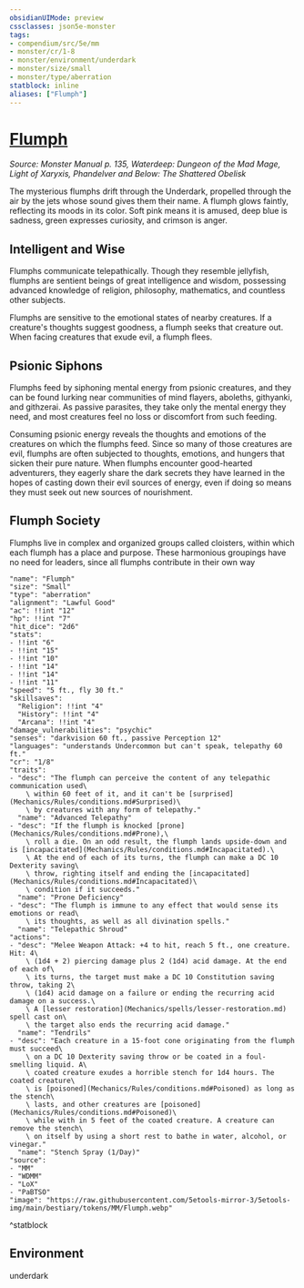 ```yaml
---
obsidianUIMode: preview
cssclasses: json5e-monster
tags:
- compendium/src/5e/mm
- monster/cr/1-8
- monster/environment/underdark
- monster/size/small
- monster/type/aberration
statblock: inline
aliases: ["Flumph"]
---
```

# [Flumph](Mechanics\bestiary\aberration/flumph.md)
*Source: Monster Manual p. 135, Waterdeep: Dungeon of the Mad Mage, Light of Xaryxis, Phandelver and Below: The Shattered Obelisk*  

The mysterious flumphs drift through the Underdark, propelled through the air by the jets whose sound gives them their name. A flumph glows faintly, reflecting its moods in its color. Soft pink means it is amused, deep blue is sadness, green expresses curiosity, and crimson is anger.

## Intelligent and Wise

Flumphs communicate telepathically. Though they resemble jellyfish, flumphs are sentient beings of great intelligence and wisdom, possessing advanced knowledge of religion, philosophy, mathematics, and countless other subjects.

Flumphs are sensitive to the emotional states of nearby creatures. If a creature's thoughts suggest goodness, a flumph seeks that creature out. When facing creatures that exude evil, a flumph flees.

## Psionic Siphons

Flumphs feed by siphoning mental energy from psionic creatures, and they can be found lurking near communities of mind flayers, aboleths, githyanki, and githzerai. As passive parasites, they take only the mental energy they need, and most creatures feel no loss or discomfort from such feeding.

Consuming psionic energy reveals the thoughts and emotions of the creatures on which the flumphs feed. Since so many of those creatures are evil, flumphs are often subjected to thoughts, emotions, and hungers that sicken their pure nature. When flumphs encounter good-hearted adventurers, they eagerly share the dark secrets they have learned in the hopes of casting down their evil sources of energy, even if doing so means they must seek out new sources of nourishment.

## Flumph Society

Flumphs live in complex and organized groups called cloisters, within which each flumph has a place and purpose. These harmonious groupings have no need for leaders, since all flumphs contribute in their own way

```statblock
"name": "Flumph"
"size": "Small"
"type": "aberration"
"alignment": "Lawful Good"
"ac": !!int "12"
"hp": !!int "7"
"hit_dice": "2d6"
"stats":
- !!int "6"
- !!int "15"
- !!int "10"
- !!int "14"
- !!int "14"
- !!int "11"
"speed": "5 ft., fly 30 ft."
"skillsaves":
  "Religion": !!int "4"
  "History": !!int "4"
  "Arcana": !!int "4"
"damage_vulnerabilities": "psychic"
"senses": "darkvision 60 ft., passive Perception 12"
"languages": "understands Undercommon but can't speak, telepathy 60 ft."
"cr": "1/8"
"traits":
- "desc": "The flumph can perceive the content of any telepathic communication used\
    \ within 60 feet of it, and it can't be [surprised](Mechanics/Rules/conditions.md#Surprised)\
    \ by creatures with any form of telepathy."
  "name": "Advanced Telepathy"
- "desc": "If the flumph is knocked [prone](Mechanics/Rules/conditions.md#Prone),\
    \ roll a die. On an odd result, the flumph lands upside-down and is [incapacitated](Mechanics/Rules/conditions.md#Incapacitated).\
    \ At the end of each of its turns, the flumph can make a DC 10 Dexterity saving\
    \ throw, righting itself and ending the [incapacitated](Mechanics/Rules/conditions.md#Incapacitated)\
    \ condition if it succeeds."
  "name": "Prone Deficiency"
- "desc": "The flumph is immune to any effect that would sense its emotions or read\
    \ its thoughts, as well as all divination spells."
  "name": "Telepathic Shroud"
"actions":
- "desc": "Melee Weapon Attack: +4 to hit, reach 5 ft., one creature. Hit: 4\
    \ (1d4 + 2) piercing damage plus 2 (1d4) acid damage. At the end of each of\
    \ its turns, the target must make a DC 10 Constitution saving throw, taking 2\
    \ (1d4) acid damage on a failure or ending the recurring acid damage on a success.\
    \ A [lesser restoration](Mechanics/spells/lesser-restoration.md) spell cast on\
    \ the target also ends the recurring acid damage."
  "name": "Tendrils"
- "desc": "Each creature in a 15-foot cone originating from the flumph must succeed\
    \ on a DC 10 Dexterity saving throw or be coated in a foul-smelling liquid. A\
    \ coated creature exudes a horrible stench for 1d4 hours. The coated creature\
    \ is [poisoned](Mechanics/Rules/conditions.md#Poisoned) as long as the stench\
    \ lasts, and other creatures are [poisoned](Mechanics/Rules/conditions.md#Poisoned)\
    \ while with in 5 feet of the coated creature. A creature can remove the stench\
    \ on itself by using a short rest to bathe in water, alcohol, or vinegar."
  "name": "Stench Spray (1/Day)"
"source":
- "MM"
- "WDMM"
- "LoX"
- "PaBTSO"
"image": "https://raw.githubusercontent.com/5etools-mirror-3/5etools-img/main/bestiary/tokens/MM/Flumph.webp"
```
^statblock

## Environment

underdark